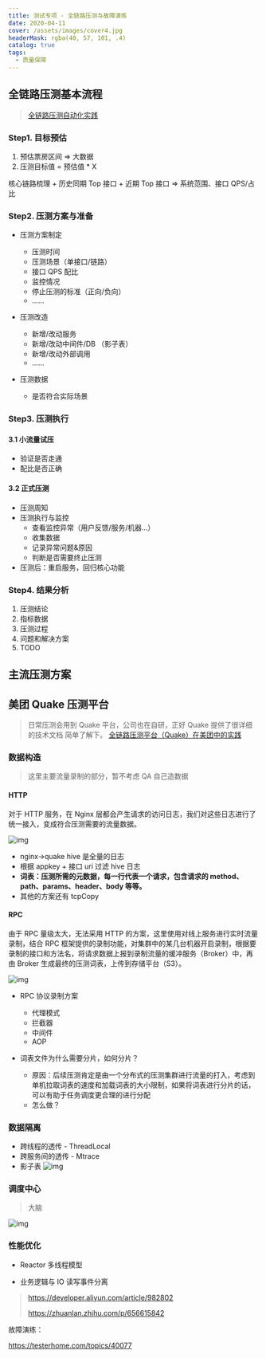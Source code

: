 ```yaml
---
title: 测试专项 - 全链路压测与故障演练
date: 2020-04-11
cover: /assets/images/cover4.jpg
headerMask: rgba(40, 57, 101, .4)
catalog: true
tags:
  - 质量保障
---
```


## 全链路压测基本流程

> [全链路压测自动化实践](https://tech.meituan.com/2019/02/14/full-link-pressure-test-automation.html)

### Step1. 目标预估

1. 预估票房区间 => 大数据
2. 压测目标值 = 预估值 \* X

核心链路梳理 + 历史同期 Top 接口 + 近期 Top 接口 => 系统范围、接口 QPS/占比

### Step2. 压测方案与准备

- 压测方案制定
  - 压测时间
  - 压测场景（单接口/链路）
  - 接口 QPS 配比
  - 监控情况
  - 停止压测的标准（正向/负向）
  - ......
- 压测改造

  - 新增/改动服务
  - 新增/改动中间件/DB （影子表）
  - 新增/改动外部调用
  - ......

- 压测数据

  - 是否符合实际场景

### Step3. 压测执行

#### 3.1 小流量试压

- 验证是否走通
- 配比是否正确

#### 3.2 正式压测

- 压测周知
- 压测执行与监控
  - 查看监控异常（用户反馈/服务/机器...）
  - 收集数据
  - 记录异常问题&原因
  - 判断是否需要终止压测
- 压测后：重启服务，回归核心功能

### Step4. 结果分析

1. 压测结论
2. 指标数据
3. 压测过程
4. 问题和解决方案
5. TODO

## 主流压测方案

## 美团 Quake 压测平台

> 日常压测会用到 Quake 平台，公司也在自研，正好 Quake 提供了很详细的技术文档 简单了解下。
> [全链路压测平台（Quake）在美团中的实践](https://tech.meituan.com/2018/09/27/quake-introduction.html)

### 数据构造

> 这里主要流量录制的部分，暂不考虑 QA 自己造数据

#### HTTP

对于 HTTP 服务，在 Nginx 层都会产生请求的访问日志，我们对这些日志进行了统一接入，变成符合压测需要的流量数据。

![img](https://awps-assets.meituan.net/mit-x/blog-images-bundle-2018b/59bfdba0.png)

- nginx->quake hive 是全量的日志
- 根据 appkey + 接口 uri 过滤 hive 日志
- **词表：压测所需的元数据，每一行代表一个请求，包含请求的 method、path、params、header、body 等等。**
- 其他的方案还有 tcpCopy

#### RPC

由于 RPC 量级太大，无法采用 HTTP 的方案，这里使用对线上服务进行实时流量录制，结合 RPC 框架提供的录制功能，对集群中的某几台机器开启录制，根据要录制的接口和方法名，将请求数据上报到录制流量的缓冲服务（Broker）中，再由 Broker 生成最终的压测词表，上传到存储平台（S3）。

![img](https://awps-assets.meituan.net/mit-x/blog-images-bundle-2018b/ad262e22.png)

- RPC 协议录制方案

  - 代理模式
  - 拦截器
  - 中间件
  - AOP

- 词表文件为什么需要分片，如何分片？
  - 原因：后续压测肯定是由一个分布式的压测集群进行流量的打入，考虑到单机拉取词表的速度和加载词表的大小限制，如果将词表进行分片的话，可以有助于任务调度更合理的进行分配
  - 怎么做？

### 数据隔离

- 跨线程的透传 - ThreadLocal
- 跨服务间的透传 - Mtrace
- 影子表
  ![img](https://awps-assets.meituan.net/mit-x/blog-images-bundle-2018b/921ba011.png)

### 调度中心

> 大脑

![img](https://awps-assets.meituan.net/mit-x/blog-images-bundle-2018b/e8466c97.png)

### 性能优化

- Reactor 多线程模型

- 业务逻辑与 IO 读写事件分离

> https://developer.aliyun.com/article/982802
>
> https://zhuanlan.zhihu.com/p/656615842

故障演练：

https://testerhome.com/topics/40077
